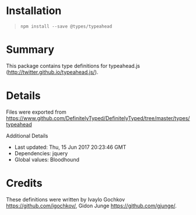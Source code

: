 # Installation
> `npm install --save @types/typeahead`

# Summary
This package contains type definitions for typeahead.js (http://twitter.github.io/typeahead.js/).

# Details
Files were exported from https://www.github.com/DefinitelyTyped/DefinitelyTyped/tree/master/types/typeahead

Additional Details
 * Last updated: Thu, 15 Jun 2017 20:23:46 GMT
 * Dependencies: jquery
 * Global values: Bloodhound

# Credits
These definitions were written by Ivaylo Gochkov <https://github.com/igochkov/>, Gidon Junge <https://github.com/gjunge/>.
